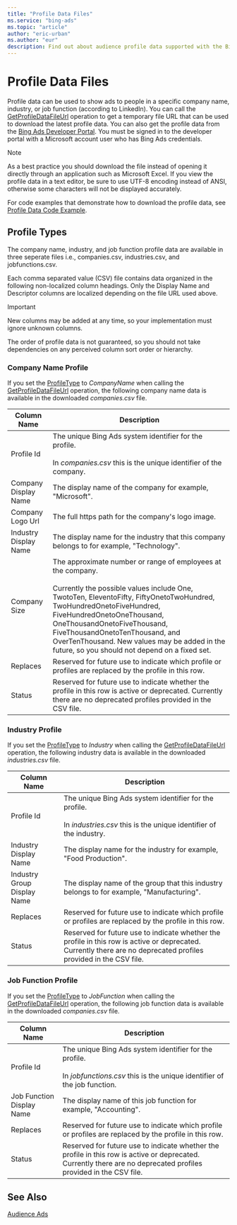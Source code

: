 ```yaml
---
title: "Profile Data Files"
ms.service: "bing-ads"
ms.topic: "article"
author: "eric-urban"
ms.author: "eur"
description: Find out about audience profile data supported with the Bing Ads API.
---
```

# Profile Data Files
Profile data can be used to show ads to people in a specific company name, industry, or job function (according to LinkedIn). You can call the [GetProfileDataFileUrl](../campaign-management-service/getprofiledatafileurl.md) operation to get a temporary file URL that can be used to download the latest profile data. You can also get the profile data from the [Bing Ads Developer Portal](https://developers.azure.bingads.microsoft.com/Account). You must be signed in to the developer portal with a Microsoft account user who has Bing Ads credentials.

> [!NOTE]
> As a best practice you should download the file instead of opening it directly through an application such as Microsoft Excel. If you view the profile data in a text editor, be sure to use UTF-8 encoding instead of ANSI, otherwise some characters will not be displayed accurately.

For code examples that demonstrate how to download the profile data, see [Profile Data Code Example](code-example-profile-data.md).

## <a name="profiletypes"></a>Profile Types
The company name, industry, and job function profile data are available in three seperate files i.e., companies.csv, industries.csv, and jobfunctions.csv.

Each comma separated value (CSV) file contains data organized in the following non-localized column headings. Only the Display Name and Descriptor columns are localized depending on the file URL used above.

> [!IMPORTANT]
> New columns may be added at any time, so your implementation must ignore unknown columns.
> 
> The order of profile data is not guaranteed, so you should not take dependencies on any perceived column sort order or hierarchy.

### <a name="companyname"></a>Company Name Profile
If you set the [ProfileType](../campaign-management-service/getprofiledatafileurl.md#profiletype) to *CompanyName* when calling the [GetProfileDataFileUrl](../campaign-management-service/getprofiledatafileurl.md) operation, the following company name data is available in the downloaded *companies.csv* file. 

|Column Name|Description|
|---------------|---------------|
|Profile Id|The unique Bing Ads system identifier for the profile.<br/><br/>In *companies.csv* this is the unique identifier of the company.|
|Company Display Name|The display name of the company for example, "Microsoft".|
|Company Logo Url|The full https path for the company's logo image.|
|Industry Display Name|The display name for the industry that this company belongs to for example, "Technology".|
|Company Size|The approximate number or range of employees at the company.<br/><br/>Currently the possible values include One, TwotoTen, EleventoFifty, FiftyOnetoTwoHundred, TwoHundredOnetoFiveHundred, FiveHundredOnetoOneThousand, OneThousandOnetoFiveThousand, FiveThousandOnetoTenThousand, and OverTenThousand. New values may be added in the future, so you should not depend on a fixed set.|
|Replaces|Reserved for future use to indicate which profile or profiles are replaced by the profile in this row.|
|Status|Reserved for future use to indicate whether the profile in this row is active or deprecated. Currently there are no deprecated profiles provided in the CSV file.|

### <a name="industry"></a>Industry Profile
If you set the [ProfileType](../campaign-management-service/getprofiledatafileurl.md#profiletype) to *Industry* when calling the [GetProfileDataFileUrl](../campaign-management-service/getprofiledatafileurl.md) operation, the following industry data is available in the downloaded *industries.csv* file. 

|Column Name|Description|
|---------------|---------------|
|Profile Id|The unique Bing Ads system identifier for the profile.<br/><br/>In *industries.csv* this is the unique identifier of the industry.|
|Industry Display Name|The display name for the industry for example, "Food Production".|
|Industry Group Display Name|The display name of the group that this industry belongs to for example, "Manufacturing".|
|Replaces|Reserved for future use to indicate which profile or profiles are replaced by the profile in this row.|
|Status|Reserved for future use to indicate whether the profile in this row is active or deprecated. Currently there are no deprecated profiles provided in the CSV file.|

### <a name="jobfunction"></a>Job Function Profile
If you set the [ProfileType](../campaign-management-service/getprofiledatafileurl.md#profiletype) to *JobFunction* when calling the [GetProfileDataFileUrl](../campaign-management-service/getprofiledatafileurl.md) operation, the following job function data is available in the downloaded *companies.csv* file. 

|Column Name|Description|
|---------------|---------------|
|Profile Id|The unique Bing Ads system identifier for the profile.<br/><br/>In *jobfunctions.csv* this is the unique identifier of the job function.|
|Job Function Display Name|The display name of this job function for example, "Accounting".|
|Replaces|Reserved for future use to indicate which profile or profiles are replaced by the profile in this row.|
|Status|Reserved for future use to indicate whether the profile in this row is active or deprecated. Currently there are no deprecated profiles provided in the CSV file.|

## See Also
[Audience Ads](audience-ads.md)  
